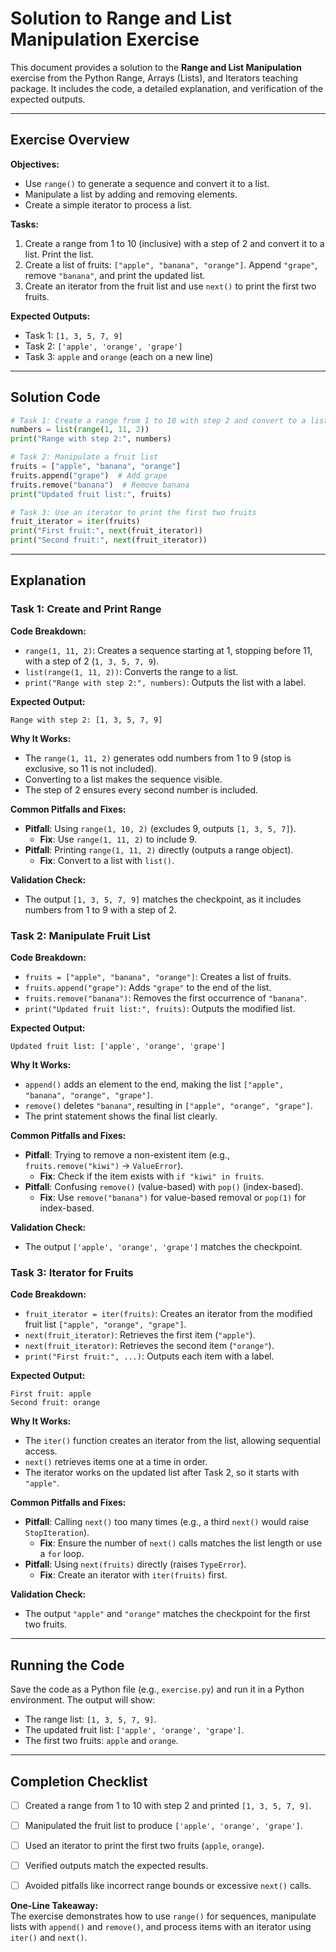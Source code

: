 # Solution to Range and List Manipulation Exercise

This document provides a solution to the **Range and List Manipulation** exercise from the Python Range, Arrays (Lists), and Iterators teaching package. It includes the code, a detailed explanation, and verification of the expected outputs.

---

## Exercise Overview

**Objectives:**

- Use `range()` to generate a sequence and convert it to a list.
- Manipulate a list by adding and removing elements.
- Create a simple iterator to process a list.

**Tasks:**

1. Create a range from 1 to 10 (inclusive) with a step of 2 and convert it to a list. Print the list.
2. Create a list of fruits: `["apple", "banana", "orange"]`. Append `"grape"`, remove `"banana"`, and print the updated list.
3. Create an iterator from the fruit list and use `next()` to print the first two fruits.

**Expected Outputs:**

- Task 1: `[1, 3, 5, 7, 9]`
- Task 2: `['apple', 'orange', 'grape']`
- Task 3: `apple` and `orange` (each on a new line)

---

## Solution Code

```python
# Task 1: Create a range from 1 to 10 with step 2 and convert to a list
numbers = list(range(1, 11, 2))
print("Range with step 2:", numbers)

# Task 2: Manipulate a fruit list
fruits = ["apple", "banana", "orange"]
fruits.append("grape")  # Add grape
fruits.remove("banana")  # Remove banana
print("Updated fruit list:", fruits)

# Task 3: Use an iterator to print the first two fruits
fruit_iterator = iter(fruits)
print("First fruit:", next(fruit_iterator))
print("Second fruit:", next(fruit_iterator))
```

---

## Explanation

### Task 1: Create and Print Range

**Code Breakdown:**

- `range(1, 11, 2)`: Creates a sequence starting at 1, stopping before 11, with a step of 2 (`1, 3, 5, 7, 9`).
- `list(range(1, 11, 2))`: Converts the range to a list.
- `print("Range with step 2:", numbers)`: Outputs the list with a label.

**Expected Output:**

```
Range with step 2: [1, 3, 5, 7, 9]
```

**Why It Works:**

- The `range(1, 11, 2)` generates odd numbers from 1 to 9 (stop is exclusive, so 11 is not included).
- Converting to a list makes the sequence visible.
- The step of 2 ensures every second number is included.

**Common Pitfalls and Fixes:**

- **Pitfall**: Using `range(1, 10, 2)` (excludes 9, outputs `[1, 3, 5, 7]`).
  - **Fix**: Use `range(1, 11, 2)` to include 9.
- **Pitfall**: Printing `range(1, 11, 2)` directly (outputs a range object).
  - **Fix**: Convert to a list with `list()`.

**Validation Check:**

- The output `[1, 3, 5, 7, 9]` matches the checkpoint, as it includes numbers from 1 to 9 with a step of 2.

### Task 2: Manipulate Fruit List

**Code Breakdown:**

- `fruits = ["apple", "banana", "orange"]`: Creates a list of fruits.
- `fruits.append("grape")`: Adds `"grape"` to the end of the list.
- `fruits.remove("banana")`: Removes the first occurrence of `"banana"`.
- `print("Updated fruit list:", fruits)`: Outputs the modified list.

**Expected Output:**

```
Updated fruit list: ['apple', 'orange', 'grape']
```

**Why It Works:**

- `append()` adds an element to the end, making the list `["apple", "banana", "orange", "grape"]`.
- `remove()` deletes `"banana"`, resulting in `["apple", "orange", "grape"]`.
- The print statement shows the final list clearly.

**Common Pitfalls and Fixes:**

- **Pitfall**: Trying to remove a non-existent item (e.g., `fruits.remove("kiwi")` → `ValueError`).
  - **Fix**: Check if the item exists with `if "kiwi" in fruits`.
- **Pitfall**: Confusing `remove()` (value-based) with `pop()` (index-based).
  - **Fix**: Use `remove("banana")` for value-based removal or `pop(1)` for index-based.

**Validation Check:**

- The output `['apple', 'orange', 'grape']` matches the checkpoint.

### Task 3: Iterator for Fruits

**Code Breakdown:**

- `fruit_iterator = iter(fruits)`: Creates an iterator from the modified fruit list `["apple", "orange", "grape"]`.
- `next(fruit_iterator)`: Retrieves the first item (`"apple"`).
- `next(fruit_iterator)`: Retrieves the second item (`"orange"`).
- `print("First fruit:", ...)`: Outputs each item with a label.

**Expected Output:**

```
First fruit: apple
Second fruit: orange
```

**Why It Works:**

- The `iter()` function creates an iterator from the list, allowing sequential access.
- `next()` retrieves items one at a time in order.
- The iterator works on the updated list after Task 2, so it starts with `"apple"`.

**Common Pitfalls and Fixes:**

- **Pitfall**: Calling `next()` too many times (e.g., a third `next()` would raise `StopIteration`).
  - **Fix**: Ensure the number of `next()` calls matches the list length or use a `for` loop.
- **Pitfall**: Using `next(fruits)` directly (raises `TypeError`).
  - **Fix**: Create an iterator with `iter(fruits)` first.

**Validation Check:**

- The output `"apple"` and `"orange"` matches the checkpoint for the first two fruits.

---

## Running the Code

Save the code as a Python file (e.g., `exercise.py`) and run it in a Python environment. The output will show:

- The range list: `[1, 3, 5, 7, 9]`.
- The updated fruit list: `['apple', 'orange', 'grape']`.
- The first two fruits: `apple` and `orange`.

---

## Completion Checklist

- [ ] Created a range from 1 to 10 with step 2 and printed `[1, 3, 5, 7, 9]`.

- [ ] Manipulated the fruit list to produce `['apple', 'orange', 'grape']`.

- [ ] Used an iterator to print the first two fruits (`apple`, `orange`).

- [ ] Verified outputs match the expected results.

- [ ] Avoided pitfalls like incorrect range bounds or excessive `next()` calls.

**One-Line Takeaway:**\
The exercise demonstrates how to use `range()` for sequences, manipulate lists with `append()` and `remove()`, and process items with an iterator using `iter()` and `next()`.